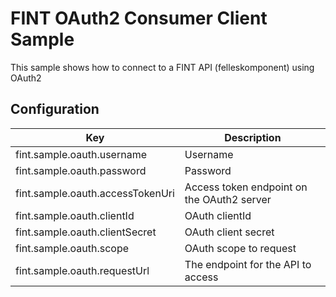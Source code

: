 # FINT OAuth2 Consumer Client Sample

This sample shows how to connect to a FINT API (felleskomponent) using OAuth2

## Configuration

| Key                              | Description                                |
|----------------------------------|--------------------------------------------|
| fint.sample.oauth.username       | Username                                   |
| fint.sample.oauth.password       | Password                                   |
| fint.sample.oauth.accessTokenUri | Access token endpoint on the OAuth2 server |
| fint.sample.oauth.clientId       | OAuth clientId                             |
| fint.sample.oauth.clientSecret   | OAuth client secret                        |
| fint.sample.oauth.scope          | OAuth scope to request                     |
| fint.sample.oauth.requestUrl     | The endpoint for the API to access         |